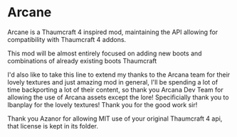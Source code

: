 # Arcane
Arcane is a Thaumcraft 4 inspired mod, maintaining the API allowing for compatibility with Thaumcraft 4 addons. 

This mod will be almost entirely focused on adding new boots and combinations of already existing boots Thaumcraft

I'd also like to take this line to extend my thanks to the Arcana team for their lovely textures and just amazing mod in general, I'll be spending a lot
of time backporting a lot of their content, so thank you Arcana Dev Team for allowing the use of Arcana assets except the lore!
Specificially thank you to Ibanplay for the lovely textures! Thank you for the good work sir!

Thank you Azanor for allowing MIT use of your original Thaumcraft 4 api, that license is kept in its folder.
      
